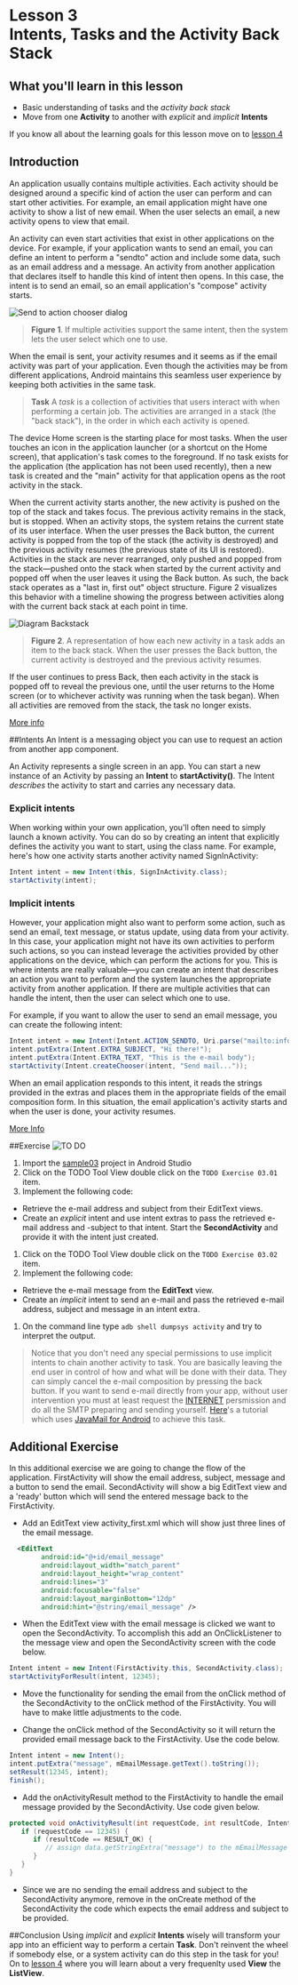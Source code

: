 # Lesson 3<br/>Intents, Tasks and the Activity Back Stack

## What you'll learn in this lesson
* Basic understanding of tasks and the _activity back stack_
* Move from one **Activity** to another with _explicit_ and _implicit_ **Intents**

If you know all about the learning goals for this lesson move on to [lesson 4](../section4/README.md)

## Introduction
An application usually contains multiple activities. Each activity should be designed around a specific kind of action the user can perform and can start other activities. For example, an email application might have one activity to show a list of new email. When the user selects an email, a new activity opens to view that email.

An activity can even start activities that exist in other applications on the device. For example, if your application wants to send an email, you can define an intent to perform a "sendto" action and include some data, such as an email address and a message. An activity from another application that declares itself to handle this kind of intent then opens. In this case, the intent is to send an email, so an email application's "compose" activity starts.

![Send to action chooser dialog](img/sendto_action_chooser_dialog.png)
> **Figure 1**. If multiple activities support the same intent, then the system lets the user select which one to use. 

When the email is sent, your activity resumes and it seems as if the email activity was part of your application. Even though the activities may be from different applications, Android maintains this seamless user experience by keeping both activities in the same task.

>**Task** A _task_ is a collection of activities that users interact with when performing a certain job. The activities are arranged in a stack (the "back stack"), in the order in which each activity is opened.

The device Home screen is the starting place for most tasks. When the user touches an icon in the application launcher (or a shortcut on the Home screen), that application's task comes to the foreground. If no task exists for the application (the application has not been used recently), then a new task is created and the "main" activity for that application opens as the root activity in the stack.

When the current activity starts another, the new activity is pushed on the top of the stack and takes focus. The previous activity remains in the stack, but is stopped. When an activity stops, the system retains the current state of its user interface. When the user presses the Back button, the current activity is popped from the top of the stack (the activity is destroyed) and the previous activity resumes (the previous state of its UI is restored). Activities in the stack are never rearranged, only pushed and popped from the stack—pushed onto the stack when started by the current activity and popped off when the user leaves it using the Back button. As such, the back stack operates as a "last in, first out" object structure. Figure 2 visualizes this behavior with a timeline showing the progress between activities along with the current back stack at each point in time.

![Diagram Backstack](img/diagram_backstack.png)
> **Figure 2**. A representation of how each new activity in a task adds an item to the back stack. When the user presses the Back button, the current activity is destroyed and the previous activity resumes.

If the user continues to press Back, then each activity in the stack is popped off to reveal the previous one, until the user returns to the Home screen (or to whichever activity was running when the task began). When all activities are removed from the stack, the task no longer exists.

[More info](http://developer.android.com/guide/components/tasks-and-back-stack.html)

##Intents
An Intent is a messaging object you can use to request an action from another app component. 

An Activity represents a single screen in an app. You can start a new instance of an Activity by passing an **Intent** to **startActivity()**. The Intent _describes_ the activity to start and carries any necessary data. 

### Explicit intents
When working within your own application, you'll often need to simply launch a known activity. You can do so by creating an intent that explicitly defines the activity you want to start, using the class name. For example, here's how one activity starts another activity named SignInActivity:

```java
Intent intent = new Intent(this, SignInActivity.class);
startActivity(intent);
```

### Implicit intents
However, your application might also want to perform some action, such as send an email, text message, or status update, using data from your activity. In this case, your application might not have its own activities to perform such actions, so you can instead leverage the activities provided by other applications on the device, which can perform the actions for you. This is where intents are really valuable—you can create an intent that describes an action you want to perform and the system launches the appropriate activity from another application. If there are multiple activities that can handle the intent, then the user can select which one to use. 

For example, if you want to allow the user to send an email message, you can create the following intent:

```java
Intent intent = new Intent(Intent.ACTION_SENDTO, Uri.parse("mailto:info@dutchaug.org"));
intent.putExtra(Intent.EXTRA_SUBJECT, "Hi there!");
intent.putExtra(Intent.EXTRA_TEXT, "This is the e-mail body");
startActivity(Intent.createChooser(intent, "Send mail..."));
```

 When an email application responds to this intent, it reads the strings provided in the extras and places them in the appropriate fields of the email composition form. In this situation, the email application's activity starts and when the user is done, your activity resumes.

[More Info](http://developer.android.com/guide/components/activities.html)

##Exercise
![TO DO](img/todo.png)

1. Import the [sample03](sample03) project in Android Studio
1. Click on the TODO Tool View double click on the `TODO Exercise 03.01` item.
1. Implement the following code: 
  * Retrieve the e-mail address and subject from their EditText views.
  * Create an _explicit_ intent and use intent extras to pass the retrieved e-mail address and -subject to that intent. Start the **SecondActivity** and provide it with the intent just created.
1. Click on the TODO Tool View double click on the `TODO Exercise 03.02` item.
1. Implement the following code: 
  * Retrieve the e-mail message from the **EditText** view.
  * Create an _implicit_ intent to send an e-mail and pass the retrieved e-mail address, subject and message in an intent extra.
1. On the command line type `adb shell dumpsys activity` and try to interpret the output.
  
> Notice that you don't need any special permissions to use implicit intents to chain another activity to task. You are basically leaving the end user in control of how and what will be done with their data. They can simply cancel the e-mail composition by pressing the back button. If you want to send e-mail directly from your app, without user intervention you must at least request the [INTERNET](http://developer.android.com/reference/android/Manifest.permission.html#INTERNET) persmission and do all the SMTP preparing and sending yourself. [Here](http://mobiledevtuts.com/android/android-sdk-smtp-email-tutorial/)'s a tutorial which uses [JavaMail for Android](https://code.google.com/p/javamail-android/) to achieve this task.

## Additional Exercise
In this additional exercise we are going to change the flow of the application. FirstActivity will show the email address, subject, message and a button to send the email. SecondActivity will show a big EditText view and a 'ready' button which will send the entered message back to the FirstActivity.

* Add an EditText view activity_first.xml which will show just three lines of the email message.

```xml
  <EditText
        android:id="@+id/email_message"
        android:layout_width="match_parent"
        android:layout_height="wrap_content"
        android:lines="3"
        android:focusable="false"
        android:layout_marginBottom="12dp"
        android:hint="@string/email_message" />
```  

* When the EditText view with the email message is clicked we want to open the SecondActivity. To accomplish this add an OnClickListener to the message view and open the SecondActivity screen with the code below.

```java
Intent intent = new Intent(FirstActivity.this, SecondActivity.class);
startActivityForResult(intent, 12345);
```

* Move the functionality for sending the email from the onClick method of the SecondActivity to the onClick method of the FirstActivity. You will have to make little adjustments to the code.

* Change the onClick method of the SecondActivity so it will return the provided email message back to the FirstActivity. Use the code below.

```java
Intent intent = new Intent();
intent.putExtra("message", mEmailMessage.getText().toString());
setResult(12345, intent);
finish();
```

* Add the onActivityResult method to the FirstActivity to handle the email message provided by the SecondActivity. Use code given below.

```java
protected void onActivityResult(int requestCode, int resultCode, Intent data) {
   if (requestCode == 12345) {
      if (resultCode == RESULT_OK) {
         // assign data.getStringExtra("message") to the mEmailMessage EditText view.
      }
   }
}
```

* Since we are no sending the email address and subject to the SecondActivity anymore, remove in the onCreate method of the SecondActivity the code which expects the email address and subject to be provided.


##Conclusion
Using _implicit_ and _explicit_ **Intents** wisely will transform your app into an efficient way to perform a certain **Task**. Don't reinvent the wheel if somebody else, or a system activity can do this step in the task for you! On to [lesson 4](../section4/README.md) where you will learn about a very frequenlty used **View** the **ListView**.
